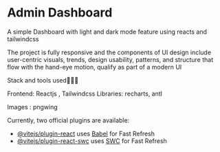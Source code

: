 # Admin Dashboard

A simple Dashboard with light and dark mode feature using reacts and tailwindcss

The project is fully responsive and the components of UI design include user-centric visuals, trends, design usability, patterns, and structure that flow with the hand-eye motion, qualify as part of a modern UI

Stack and tools used👨🏽‍💻

Frontend: Reactjs , Tailwindcss
Libraries: recharts, antl

Images : pngwing

Currently, two official plugins are available:

- [@vitejs/plugin-react](https://github.com/vitejs/vite-plugin-react/blob/main/packages/plugin-react/README.md) uses [Babel](https://babeljs.io/) for Fast Refresh
- [@vitejs/plugin-react-swc](https://github.com/vitejs/vite-plugin-react-swc) uses [SWC](https://swc.rs/) for Fast Refresh
